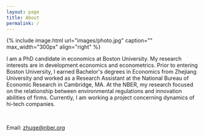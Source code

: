 ```yaml
---
layout: page
title: About
permalink: /
---
```


{% include image.html url="images/photo.jpg" caption="" max_width="300px" align="right" %}

I am a PhD candidate in economics at Boston University. My research interests are in development economics and econometrics. Prior to entering Boston University, I earned Bachelor's degrees in Economics from Zhejiang University and worked as a Research Assistant at the National Bureau of Economic Research in Cambridge, MA. At the NBER, my research focused on the relationship between environmental regulations and innovation abilities of firms. Currently, I am working a project concerning dynamics of hi-tech companies. 

<br />

Email: [zhuge@nber.org]

[zhuge@nber.org]: mailto:zhuge@nber.org

<br />
